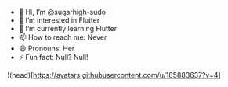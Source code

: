 - 👋 Hi, I’m @sugarhigh-sudo
- 👀 I’m interested in Flutter
- 🌱 I’m currently learning Flutter
- 📫 How to reach me: Never
- 😄 Pronouns: Her
- ⚡ Fun fact: Null? Null!

<!---
sugarhigh-sudo/sugarhigh-sudo is a ✨ special ✨ repository because its `README.md` (this file) appears on your GitHub profile.
You can click the Preview link to take a look at your changes.
--->
!(head)[https://avatars.githubusercontent.com/u/185883637?v=4]
